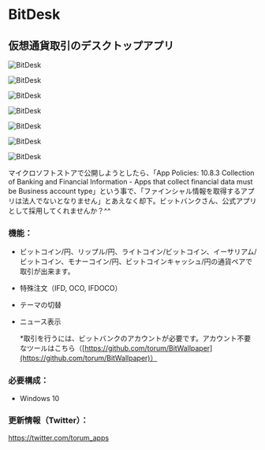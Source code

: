 # BitDesk
## 仮想通貨取引のデスクトップアプリ  

![BitDesk](https://github.com/torum/BitDesk/blob/master/docs/Images/BitDesk-Sreenshot-Default-Dark.png?raw=true)

![BitDesk](https://github.com/torum/BitDesk/blob/master/docs/Images/BitDesk-Sreenshot-Default-Light.png?raw=true)

![BitDesk](https://github.com/torum/BitDesk/blob/master/docs/Images/BitDesk-Sreenshot-DefaultLock-Dark.png?raw=true)

![BitDesk](https://github.com/torum/BitDesk/blob/master/docs/Images/BitDesk-Sreenshot-IFDOCO-Dark.png?raw=true)

![BitDesk](https://github.com/torum/BitDesk/blob/master/docs/Images/BitDesk-Sreenshot-MiddleSize-Dark.png?raw=true)

![BitDesk](https://github.com/torum/BitDesk/blob/master/docs/Images/BitDesk-Sreenshot-SmallSize-Dark.png?raw=true)

![BitDesk](https://github.com/torum/BitDesk/blob/master/docs/Images/BitDesk1.gif?raw=true)

マイクロソフトストアで公開しようとしたら、「App Policies: 10.8.3 Collection of Banking and Financial Information - Apps that collect financial data must be Business account type」という事で、「ファインシャル情報を取得するアプリは法人でないとなりません」とあえなく却下。ビットバンクさん、公式アプリとして採用してくれませんか？^^

### 機能：
- ビットコイン/円、リップル/円、ライトコイン/ビットコイン、イーサリアム/ビットコイン、モナーコイン/円、ビットコインキャッシュ/円の通貨ペアで取引が出来ます。
- 特殊注文（IFD, OCO, IFDOCO）
- テーマの切替
- ニュース表示

  *取引を行うには、ビットバンクのアカウントが必要です。アカウント不要なツールはこちら（[https://github.com/torum/BitWallpaper](https://github.com/torum/BitWallpaper)）
  
### 必要構成：
- Windows 10

### 更新情報（Twitter）： 
https://twitter.com/torum_apps
